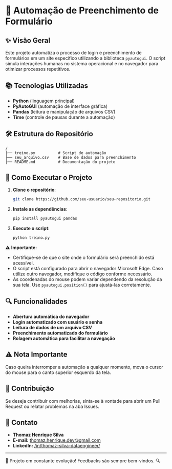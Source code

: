 # 🤖 Automação de Preenchimento de Formulário

## ✨ Visão Geral
Este projeto automatiza o processo de login e preenchimento de formulários em um site específico utilizando a biblioteca `pyautogui`. O script simula interações humanas no sistema operacional e no navegador para otimizar processos repetitivos.

## 📚 Tecnologias Utilizadas
- **Python** (linguagem principal)
- **PyAutoGUI** (automação de interface gráfica)
- **Pandas** (leitura e manipulação de arquivos CSV)
- **Time** (controle de pausas durante a automação)

## 🛠️ Estrutura do Repositório
```
/
├── treino.py          # Script de automação
├── seu_arquivo.csv    # Base de dados para preenchimento
├── README.md          # Documentação do projeto
```

## 🔄 Como Executar o Projeto
1. **Clone o repositório**:
   ```bash
   git clone https://github.com/seu-usuario/seu-repositorio.git
   ```

2. **Instale as dependências**:
   ```bash
   pip install pyautogui pandas
   ```

3. **Execute o script**:
   ```bash
   python treino.py
   ```

⚠ **Importante:**
- Certifique-se de que o site onde o formulário será preenchido está acessível.
- O script está configurado para abrir o navegador Microsoft Edge. Caso utilize outro navegador, modifique o código conforme necessário.
- As coordenadas do mouse podem variar dependendo da resolução da sua tela. Use `pyautogui.position()` para ajustá-las corretamente.

## 🔍 Funcionalidades
- **Abertura automática do navegador**
- **Login automatizado com usuário e senha**
- **Leitura de dados de um arquivo CSV**
- **Preenchimento automatizado do formulário**
- **Rolagem automática para facilitar a navegação**

## ⚠️ Nota Importante
Caso queira interromper a automação a qualquer momento, mova o cursor do mouse para o canto superior esquerdo da tela.

## 💼 Contribuição
Se deseja contribuir com melhorias, sinta-se à vontade para abrir um Pull Request ou relatar problemas na aba Issues.

## 📢 Contato
- **Thomaz Henrique Silva**  
- **E-mail:** thomaz.henrique.dev@gmail.com  
- **LinkedIn:** [/in/thomaz-silva-dataengineer/](https://www.linkedin.com/in/thomaz-silva-dataengineer/)

---
🚀 Projeto em constante evolução! Feedbacks são sempre bem-vindos. 🔍

